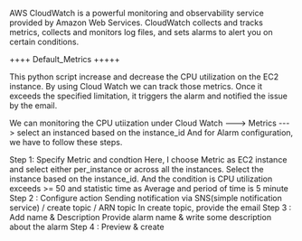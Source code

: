 AWS CloudWatch is a powerful monitoring and observability service provided by Amazon Web Services. 
CloudWatch collects and tracks metrics, collects and monitors log files, and sets alarms to alert you on certain conditions.



++++ Default_Metrics +++++

This python script increase and decrease the CPU utilization on the EC2 instance. By using Cloud Watch we can track those metrics.
Once it exceeds the specified limitation, it triggers the alarm and notified the issue by the email.


We can monitoring the CPU utiization under Cloud Watch ---> Metrics ---> select an instanced based on the instance_id
And for Alarm configuration, we have to follow these steps.

Step 1: Specify Metric and condtion
           Here, I choose Metric as EC2 instance and select either per_instance or across all the instances. Select the instance based 
           on the instance_id. And the condition is CPU utilization exceeds >= 50 and statistic time as Average and period of time is 5 minute
Step 2 : Configure action
	        Sending notification via SNS(simple notification service) / create topic / ARN topic
	        In create topic, provide the email
Step 3 : Add name & Description
      	  Provide alarm name & write some description about the alarm
Step 4 : Preview & create



